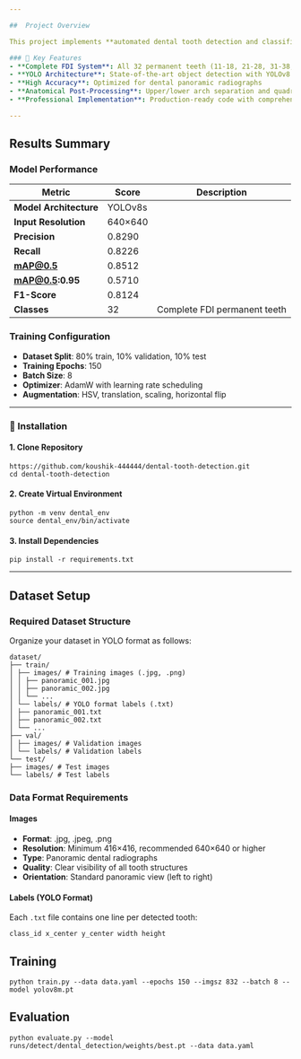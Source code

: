 ```yaml
---

##  Project Overview

This project implements **automated dental tooth detection and classification** in panoramic radiographs using **YOLOv8 object detection** combined with the **FDI (Federation Dentaire Internationale) numbering system**. The system can detect and classify all **32 permanent teeth** with anatomically correct FDI numbering, providing a comprehensive solution for dental AI applications.

### 🔬 Key Features
- **Complete FDI System**: All 32 permanent teeth (11-18, 21-28, 31-38, 41-48)
- **YOLO Architecture**: State-of-the-art object detection with YOLOv8
- **High Accuracy**: Optimized for dental panoramic radiographs
- **Anatomical Post-Processing**: Upper/lower arch separation and quadrant division
- **Professional Implementation**: Production-ready code with comprehensive documentation

---
```


##  Results Summary

###  Model Performance

| Metric | Score | Description |
|--------|-------|-------------|
| **Model Architecture** | YOLOv8s |
| **Input Resolution** | 640×640 |
| **Precision** | 0.8290 |
| **Recall** | 0.8226 |
| **mAP@0.5** | 0.8512 |
| **mAP@0.5:0.95** | 0.5710 |
| **F1-Score** | 0.8124 |
| **Classes** | 32 | Complete FDI permanent teeth |


###  Training Configuration
- **Dataset Split**: 80% train, 10% validation, 10% test
- **Training Epochs**: 150
- **Batch Size**: 8
- **Optimizer**: AdamW with learning rate scheduling
- **Augmentation**: HSV, translation, scaling, horizontal flip

---

### 🔧 Installation

#### 1. Clone Repository

```
https://github.com/koushik-444444/dental-tooth-detection.git
cd dental-tooth-detection
```

#### 2. Create Virtual Environment

```
python -m venv dental_env
source dental_env/bin/activate
```


#### 3. Install Dependencies

```
pip install -r requirements.txt
```


---

##  Dataset Setup

###  Required Dataset Structure

Organize your dataset in YOLO format as follows:

```
dataset/
├── train/
│ ├── images/ # Training images (.jpg, .png)
│ │ ├── panoramic_001.jpg
│ │ ├── panoramic_002.jpg
│ │ └── ...
│ └── labels/ # YOLO format labels (.txt)
│ ├── panoramic_001.txt
│ ├── panoramic_002.txt
│ └── ...
├── val/
│ ├── images/ # Validation images
│ └── labels/ # Validation labels
└── test/
├── images/ # Test images
└── labels/ # Test labels
```


###  Data Format Requirements

#### **Images**
- **Format**: .jpg, .jpeg, .png
- **Resolution**: Minimum 416×416, recommended 640×640 or higher
- **Type**: Panoramic dental radiographs
- **Quality**: Clear visibility of all tooth structures
- **Orientation**: Standard panoramic view (left to right)

#### **Labels (YOLO Format)**
Each `.txt` file contains one line per detected tooth:

```
class_id x_center y_center width height
```

##  Training

```
python train.py --data data.yaml --epochs 150 --imgsz 832 --batch 8 --model yolov8m.pt
```

## Evaluation

```
python evaluate.py --model runs/detect/dental_detection/weights/best.pt --data data.yaml
```




